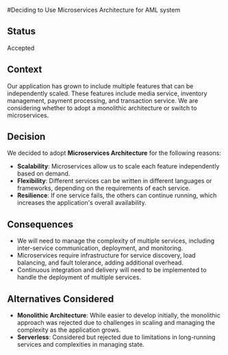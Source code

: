 #Deciding to Use Microservices Architecture for AML system

## Status
Accepted

## Context
Our application has grown to include multiple features that can be independently scaled. These features include media service, inventory management, payment processing, and transaction service. We are considering whether to adopt a monolithic architecture or switch to microservices.

## Decision
We decided to adopt **Microservices Architecture** for the following reasons:

- **Scalability**: Microservices allow us to scale each feature independently based on demand.
- **Flexibility**: Different services can be written in different languages or frameworks, depending on the requirements of each service.
- **Resilience**: If one service fails, the others can continue running, which increases the application's overall availability.

## Consequences
- We will need to manage the complexity of multiple services, including inter-service communication, deployment, and monitoring.
- Microservices require infrastructure for service discovery, load balancing, and fault tolerance, adding additional overhead.
- Continuous integration and delivery will need to be implemented to handle the deployment of multiple services.

## Alternatives Considered
- **Monolithic Architecture**: While easier to develop initially, the monolithic approach was rejected due to challenges in scaling and managing the complexity as the application grows.
- **Serverless**: Considered but rejected due to limitations in long-running services and complexities in managing state.

